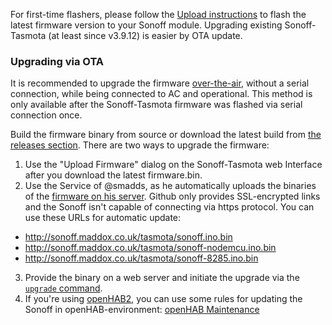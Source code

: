 For first-time flashers, please follow the [Upload instructions](https://github.com/arendst/Sonoff-Tasmota/wiki/Upload) to flash the latest firmware version to your Sonoff module. Upgrading existing Sonoff-Tasmota (at least since v3.9.12) is easier by OTA update.

### Upgrading via OTA

It is recommended to upgrade the firmware [over-the-air](https://en.wikipedia.org/wiki/Over-the-air_programming), without a serial connection, while being connected to AC and operational.
This method is only available after the Sonoff-Tasmota firmware was flashed via serial connection once.

Build the firmware binary from source or download the latest build from [the releases section](https://github.com/arendst/Sonoff-Tasmota/releases). There are two ways to upgrade the firmware:

1. Use the "Upload Firmware" dialog on the Sonoff-Tasmota web Interface after you download the latest firmware.bin.
2. Use the Service of @smadds, as he automatically uploads the binaries of the [firmware on his server](https://github.com/arendst/Sonoff-Tasmota/issues/19). Github only provides SSL-encrypted links and the Sonoff isn't capable of connecting via https protocol. You can use these URLs for automatic update:
 - http://sonoff.maddox.co.uk/tasmota/sonoff.ino.bin
 - http://sonoff.maddox.co.uk/tasmota/sonoff-nodemcu.ino.bin
 - http://sonoff.maddox.co.uk/tasmota/sonoff-8285.ino.bin
3. Provide the binary on a web server and initiate the upgrade via the [`upgrade` command](https://github.com/arendst/Sonoff-Tasmota/wiki/Commands#management).
4. If you're using [openHAB2](http://www.openhab.org/), you can use some rules for updating the Sonoff in openHAB-environment: [openHAB Maintenance](https://github.com/arendst/Sonoff-Tasmota/wiki/openHAB#maintenance-actions)